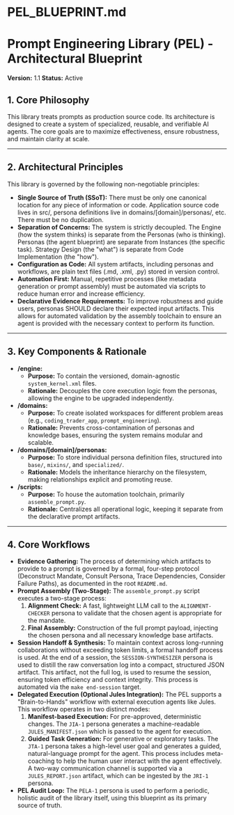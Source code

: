 # PEL_BLUEPRINT.md
# Prompt Engineering Library (PEL) - Architectural Blueprint

**Version:** 1.1
**Status:** Active

## 1. Core Philosophy

This library treats prompts as production source code. Its architecture is designed to create a system of specialized, reusable, and verifiable AI agents. The core goals are to maximize effectiveness, ensure robustness, and maintain clarity at scale.

---

## 2. Architectural Principles

This library is governed by the following non-negotiable principles:
-   **Single Source of Truth (SSoT):** There must be only one canonical location for any piece of information or code. Application source code lives in src/, persona definitions live in domains/[domain]/personas/, etc. There must be no duplication.
-   **Separation of Concerns:** The system is strictly decoupled. The Engine (how the system thinks) is separate from the Personas (who is thinking). Personas (the agent blueprint) are separate from Instances (the specific task). Strategy Design (the "what") is separate from Code Implementation (the "how").
-   **Configuration as Code:** All system artifacts, including personas and workflows, are plain text files (.md, .xml, .py) stored in version control.
-   **Automation First:** Manual, repetitive processes (like metadata generation or prompt assembly) must be automated via scripts to reduce human error and increase efficiency.
-   **Declarative Evidence Requirements:** To improve robustness and guide users, personas SHOULD declare their expected input artifacts. This allows for automated validation by the assembly toolchain to ensure an agent is provided with the necessary context to perform its function.
---

## 3. Key Components & Rationale

-   **/engine:**
    -   **Purpose:** To contain the versioned, domain-agnostic `system_kernel.xml` files.
    -   **Rationale:** Decouples the core execution logic from the personas, allowing the engine to be upgraded independently.
-   **/domains:**
    -   **Purpose:** To create isolated workspaces for different problem areas (e.g., `coding_trader_app`, `prompt_engineering`).
    -   **Rationale:** Prevents cross-contamination of personas and knowledge bases, ensuring the system remains modular and scalable.
-   **/domains/[domain]/personas:**
    -   **Purpose:** To store individual persona definition files, structured into `base/`, `mixins/`, and `specialized/`.
    -   **Rationale:** Models the inheritance hierarchy on the filesystem, making relationships explicit and promoting reuse.
-   **/scripts:**
    -   **Purpose:** To house the automation toolchain, primarily `assemble_prompt.py`.
    -   **Rationale:** Centralizes all operational logic, keeping it separate from the declarative prompt artifacts.

---

## 4. Core Workflows
-   **Evidence Gathering:** The process of determining which artifacts to provide to a prompt is governed by a formal, four-step protocol (Deconstruct Mandate, Consult Persona, Trace Dependencies, Consider Failure Paths), as documented in the root `README.md`.
-   **Prompt Assembly (Two-Stage):** The `assemble_prompt.py` script executes a two-stage process:
    1.  **Alignment Check:** A fast, lightweight LLM call to the `ALIGNMENT-CHECKER` persona to validate that the chosen agent is appropriate for the mandate.
    2.  **Final Assembly:** Construction of the full prompt payload, injecting the chosen persona and all necessary knowledge base artifacts.  
-   **Session Handoff & Synthesis:** To maintain context across long-running collaborations without exceeding token limits, a formal handoff process is used. At the end of a session, the `SESSION-SYNTHESIZER` persona is used to distill the raw conversation log into a compact, structured JSON artifact. This artifact, not the full log, is used to resume the session, ensuring token efficiency and context integrity. This process is automated via the `make end-session` target.
-   **Delegated Execution (Optional Jules Integration):** The PEL supports a "Brain-to-Hands" workflow with external execution agents like Jules. This workflow operates in two distinct modes:
    1.  **Manifest-based Execution:** For pre-approved, deterministic changes. The `JIA-1` persona generates a machine-readable `JULES_MANIFEST.json` which is passed to the agent for execution.
    2.  **Guided Task Generation:** For generative or exploratory tasks. The `JTA-1` persona takes a high-level user goal and generates a guided, natural-language prompt for the agent. This process includes meta-coaching to help the human user interact with the agent effectively.
    A two-way communication channel is supported via a `JULES_REPORT.json` artifact, which can be ingested by the `JRI-1` persona.
-   **PEL Audit Loop:** The `PELA-1` persona is used to perform a periodic, holistic audit of the library itself, using this blueprint as its primary source of truth.